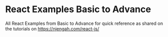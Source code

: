 # React Examples Basic to Advance
All React Examples from Basic to Advance for quick reference as shared on the tutorials on https://njengah.com/react-js/ 
